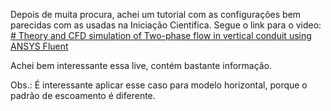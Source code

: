 Depois de muita procura, achei um tutorial com as configurações bem parecidas com as usadas na Iniciação Cientifica. Segue o link para o video: [# Theory and CFD simulation of Two-phase flow in vertical conduit using ANSYS Fluent](https://www.youtube.com/watch?v=cppdTwEzk7w)

Achei bem interessante essa live, contém bastante informação. 

Obs.: É interessante aplicar esse caso para modelo horizontal, porque o padrão de escoamento é diferente. 